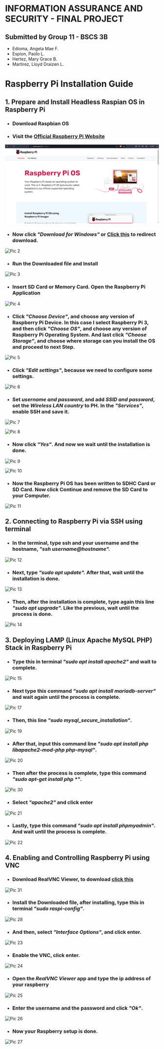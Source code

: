 # INFORMATION ASSURANCE AND SECURITY - FINAL PROJECT
## Submitted by **Group 11 - BSCS 3B**
- Edioma, Angela Mae F.
- Espion, Paolo L.
- Hertez, Mary Grace B.
- Martirez, Lloyd Draizen L.



# Raspberry Pi Installation Guide

## 1. Prepare and Install Headless Raspian OS in Raspberry Pi

- ### Download Raspbian OS

- ### Visit the [Official Raspberry Pi Website](https://www.raspberrypi.com/software/)

![Pic1](https://github.com/nixbel/INFORMATION-ASSURANCE-AND-SECURITY---FINAL-PROJECT/blob/main/pic1.png)

- ### Now click _**"Download for Windows"**_ or [Click this](https://downloads.raspberrypi.org/imager/imager_latest.exe) to redirect download.

![Pic 2](images/pic2.png)

- ### Run the Downloaded file and Install

![Pic 3](images/pic3.png)

- ### Insert SD Card or Memory Card. Open the Raspberry Pi Application

![Pic 4](images/pic4.png)

- ### Click _**"Choose Device"**_, and choose any version of Raspberry Pi Device. In this case I select Raspberry Pi 3, and then click _**"Choose OS"**_, and choose any version of Raspberry Pi Operating System. And last click _**"Choose Storage"**_, and choose where storage can you install the OS and proceed to next Step.

![Pic 5](images/pic5.png)

- ### Click _**"Edit settings"**_, because we need to configure some settings.

![Pic 6](images/pic6.png)

- ### Set **_username and password_**, and add **_SSID and password_**, set the **_Wireless LAN country_** to PH. In the _**"Services"**_, enable **SSH** and save it.

![Pic 7](images/pic7.png)

![Pic 8](images/pic8.png)

- ### Now click _**"Yes"**_. And now we wait until the installation is done.

![Pic 9](images/pic9.png)

![Pic 10](images/pic10.png)

- ### Now the Raspberry Pi OS has been written to SDHC Card or SD Card. Now click Continue and remove the SD Card to your Computer.

![Pic 11](images/pic11.png)






## 2. Connecting to Raspberry Pi via SSH using terminal

- ### In the terminal, type ssh and your username and the hostname, **_"ssh username@hostname"._**

![Pic 12](images/pic12.png)

- ### Next, type **_"sudo apt update"._** After that, wait until the installation is done.

![Pic 13](images/pic13.png)

- ### Then, after the installation is complete, type again this line **_"sudo apt upgrade"._** Like the previous, wait until the process is done.

![Pic 14](images/pic14.png)

## 3. Deploying LAMP (Linux Apache MySQL PHP) Stack in Raspberry Pi

- ### Type this in terminal **_"sudo apt install apache2"_** and wait to complete.

![Pic 15](images/pic15.png)

- ### Next type this command **_"sudo apt install mariadb-server"_** and wait again until the process is complete.

![Pic 17](images/pic17.png)

- ### Then, this line **_"sudo mysql_secure_installation"_**.

![Pic 19](images/pic19.png)

- ### After that, input this command line **_"sudo apt install php libapache2-mod-php php-mysql"_**.

![Pic 20](images/pic20.png)

- ### Then after the process is complete, type this command **_"sudo apt-get install php *"_**.

![Pic 30](images/pic30.png)

- ### Select **_"apache2"_** and click enter

![Pic 21](images/pic21.png)

- ### Lastly, type this command **_"sudo apt install phpmyadmin"_**. And wait until the process is complete.

![Pic 22](images/pic22.png)

## 4. Enabling and Controlling Raspberry Pi using VNC

- ### Download RealVNC Viewer, to download [click this](https://www.realvnc.com/en/connect/download/viewer/)

![Pic 31](images/pic31.png)

- ### Install the Downloaded file, after installing, type this in terminal **_"sudo raspi-config"_**.

![Pic 28](images/pic28.png)

- ### And then, select **_"Interface Options"_**, and click enter.

![Pic 23](images/pic23.png)

- ### Enable the VNC, click enter.

![Pic 24](images/pic24.png)

- ### Open the **_RealVNC Viewer_** app and type the ip address of your raspberry

![Pic 25](images/pic25.png)

- ### Enter the username and the password and click **_"Ok"_**.

![Pic 26](images/pic26.png)

- ### Now your Raspberry setup is done.

![Pic 27](images/pic27.png)
